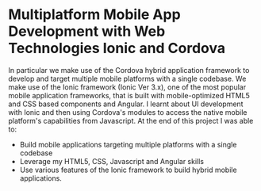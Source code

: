 # Multiplatform Mobile App Development with Web Technologies Ionic and Cordova

In particular we make use of the Cordova hybrid application framework to develop and target multiple mobile platforms with a single codebase. We make use of the Ionic framework (Ionic Ver 3.x), one of the most popular mobile application frameworks, that is built with mobile-optimized HTML5 and CSS based components and Angular. I learnt about UI development with Ionic and then using Cordova's modules to access the native mobile platform's capabilities from Javascript.
At the end of this project I was able to:
*	Build mobile applications targeting multiple platforms with a single codebase
*	Leverage my HTML5, CSS, Javascript and Angular skills
*	Use various features of the Ionic framework to build hybrid mobile applications.
